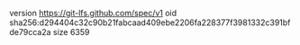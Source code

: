 version https://git-lfs.github.com/spec/v1
oid sha256:d294404c32c90b21fabcaad409ebe2206fa228377f3981332c391bfde79cca2a
size 6359

